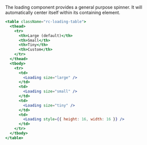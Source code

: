 The loading component provides a general purpose spinner. It will automatically center itself within its containing element.

```jsx
<table className="rc-loading-table">
  <thead>
    <tr>
      <th>Large (default)</th>
      <th>Small</th>
      <th>Tiny</th>
      <th>Custom</th>
    </tr>
  </thead>
  <tbody>
    <tr>
      <td>
        <Loading size="large" />
      </td>
      <td>
        <Loading size="small" />
      </td>
      <td>
        <Loading size="tiny" />
      </td>
      <td>
        <Loading style={{ height: 16, width: 16 }} />
      </td>
    </tr>
  </tbody>
</table>
```
